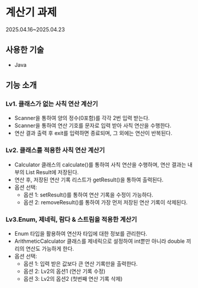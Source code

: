 # 계산기 과제
2025.04.16~2025.04.23


## 사용한 기술
- Java


## 기능 소개
### Lv1. 클래스가 없는 사칙 연산 계산기
- Scanner을 통하여 양의 정수(0포함)를 각각 2번 입력 받는다.
- Scanner을 통하여 연산 기호를 문자로 입력 받아 사칙 연산을 수행한다.
- 연산 결과 출력 후 exit를 입력하면 종료되며, 그 외에는 연산이 반복된다.

### Lv2. 클래스를 적용한 사칙 연산 계산기
- Calculator 클래스의 calculate()를 통하여 사칙 연산을 수행하며, 연산 결과는 내부의 List<T> Result에 저장된다.
- 연산 후, 저장된 연산 기록 리스트가 getResult()을 통하여 출력된다.
- 옵션 선택:
  - 옵션 1: setResult()를 통하여 연산 기록을 수정이 가능하다.
  - 옵션 2: removeResult()를 통하여 가장 먼저 저장된 연산 기록이 삭제된다.

### Lv3.Enum, 제네릭, 람다 & 스트림을 적용한 계산기
- Enum 타입을 활용하여 연산자 타입에 대한 정보를 관리한다.
- ArithmeticCalculator 클래스를 제네릭으로 설정하여 int뿐만 아니라 double 끼리의 연산도 가능하게 한다.
- 옵션 선택:
  - 옵션 1: 입력 받은 값보다 큰 연산 기록만을 출력한다.
  - 옵션 2: Lv2의 옵션1 (연산 기록 수정)
  - 옵션 3: Lv2의 옵션2 (첫번째 연산 기록 삭제)
